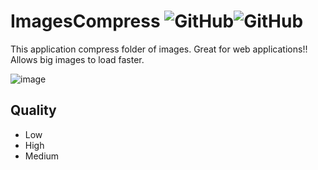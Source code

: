 # ImagesCompress  <img alt="GitHub" src="https://img.shields.io/github/license/aviv-b/ImagesCompress"><img alt="GitHub" src="https://img.shields.io/github/repo-size/aviv-b/ImagesCompress">
This application compress folder of images.
Great for web applications!! Allows big images to load faster. 


![image](https://user-images.githubusercontent.com/51339282/159437870-774fa858-c3ce-4e0c-9bab-ccb15f6cea73.png)

## Quality
 - Low 
 - High
 - Medium

